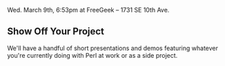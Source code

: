  Wed. March 9th, 6:53pm at FreeGeek – 1731 SE 10th Ave.

## Show Off Your Project

We'll have a handful of short presentations and demos featuring whatever you're currently doing with Perl at work or as a side project.
